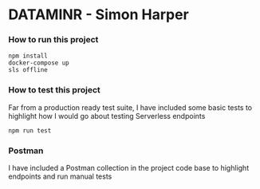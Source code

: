 # DATAMINR - Simon Harper

### How to run this project

```
npm install
docker-compose up
sls offline
```

### How to test this project

Far from a production ready test suite, I have included some basic tests to highlight how I would go about testing Serverless endpoints

```
npm run test
```

### Postman

I have included a Postman collection in the project code base to highlight endpoints and run manual tests
